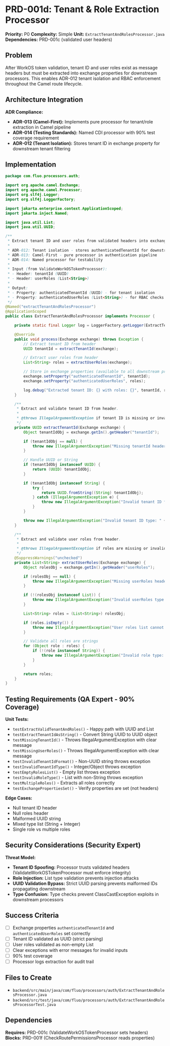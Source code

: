 # PRD-001d: Tenant & Role Extraction Processor

**Priority:** P0
**Complexity:** Simple
**Unit:** `ExtractTenantAndRolesProcessor.java`
**Dependencies:** PRD-001c (validated user headers)

## Problem

After WorkOS token validation, tenant ID and user roles exist as message headers but must be extracted into exchange properties for downstream processors. This enables ADR-012 tenant isolation and RBAC enforcement throughout the Camel route lifecycle.

## Architecture Integration

**ADR Compliance:**
- **ADR-013 (Camel-First):** Implements pure processor for tenant/role extraction in Camel pipeline
- **ADR-014 (Testing Standards):** Named CDI processor with 90% test coverage requirement
- **ADR-012 (Tenant Isolation):** Stores tenant ID in exchange property for downstream tenant filtering

## Implementation

```java
package com.fluo.processors.auth;

import org.apache.camel.Exchange;
import org.apache.camel.Processor;
import org.slf4j.Logger;
import org.slf4j.LoggerFactory;

import jakarta.enterprise.context.ApplicationScoped;
import jakarta.inject.Named;

import java.util.List;
import java.util.UUID;

/**
 * Extract tenant ID and user roles from validated headers into exchange properties.
 *
 * ADR-012: Tenant isolation - stores authenticatedTenantId for downstream filtering
 * ADR-013: Camel-First - pure processor in authentication pipeline
 * ADR-014: Named processor for testability
 *
 * Input (from ValidateWorkOSTokenProcessor):
 * - Header: tenantId (UUID)
 * - Header: userRoles (List<String>)
 *
 * Output:
 * - Property: authenticatedTenantId (UUID) - for tenant isolation
 * - Property: authenticatedUserRoles (List<String>) - for RBAC checks
 */
@Named("extractTenantAndRolesProcessor")
@ApplicationScoped
public class ExtractTenantAndRolesProcessor implements Processor {

    private static final Logger log = LoggerFactory.getLogger(ExtractTenantAndRolesProcessor.class);

    @Override
    public void process(Exchange exchange) throws Exception {
        // Extract tenant ID from header
        UUID tenantId = extractTenantId(exchange);

        // Extract user roles from header
        List<String> roles = extractUserRoles(exchange);

        // Store in exchange properties (available to all downstream processors)
        exchange.setProperty("authenticatedTenantId", tenantId);
        exchange.setProperty("authenticatedUserRoles", roles);

        log.debug("Extracted tenant ID: {} with roles: {}", tenantId, roles);
    }

    /**
     * Extract and validate tenant ID from header.
     *
     * @throws IllegalArgumentException if tenant ID is missing or invalid
     */
    private UUID extractTenantId(Exchange exchange) {
        Object tenantIdObj = exchange.getIn().getHeader("tenantId");

        if (tenantIdObj == null) {
            throw new IllegalArgumentException("Missing tenantId header");
        }

        // Handle UUID or String
        if (tenantIdObj instanceof UUID) {
            return (UUID) tenantIdObj;
        }

        if (tenantIdObj instanceof String) {
            try {
                return UUID.fromString((String) tenantIdObj);
            } catch (IllegalArgumentException e) {
                throw new IllegalArgumentException("Invalid tenant ID format: " + tenantIdObj, e);
            }
        }

        throw new IllegalArgumentException("Invalid tenant ID type: " + tenantIdObj.getClass().getName());
    }

    /**
     * Extract and validate user roles from header.
     *
     * @throws IllegalArgumentException if roles are missing or invalid
     */
    @SuppressWarnings("unchecked")
    private List<String> extractUserRoles(Exchange exchange) {
        Object rolesObj = exchange.getIn().getHeader("userRoles");

        if (rolesObj == null) {
            throw new IllegalArgumentException("Missing userRoles header");
        }

        if (!(rolesObj instanceof List)) {
            throw new IllegalArgumentException("Invalid userRoles type: " + rolesObj.getClass().getName());
        }

        List<String> roles = (List<String>) rolesObj;

        if (roles.isEmpty()) {
            throw new IllegalArgumentException("User roles list cannot be empty");
        }

        // Validate all roles are strings
        for (Object role : roles) {
            if (!(role instanceof String)) {
                throw new IllegalArgumentException("Invalid role type: " + role.getClass().getName());
            }
        }

        return roles;
    }
}
```

## Testing Requirements (QA Expert - 90% Coverage)

**Unit Tests:**
- `testExtractValidTenantAndRoles()` - Happy path with UUID and List<String>
- `testExtractTenantIdAsString()` - Convert String UUID to UUID object
- `testMissingTenantId()` - Throws IllegalArgumentException with clear message
- `testMissingUserRoles()` - Throws IllegalArgumentException with clear message
- `testInvalidTenantIdFormat()` - Non-UUID string throws exception
- `testInvalidTenantIdType()` - Integer/Object throws exception
- `testEmptyRolesList()` - Empty list throws exception
- `testInvalidRoleType()` - List with non-String throws exception
- `testMultipleRoles()` - Extracts all roles correctly
- `testExchangePropertiesSet()` - Verify properties are set (not headers)

**Edge Cases:**
- Null tenant ID header
- Null roles header
- Malformed UUID string
- Mixed type list (String + Integer)
- Single role vs multiple roles

## Security Considerations (Security Expert)

**Threat Model:**
- **Tenant ID Spoofing:** Processor trusts validated headers (ValidateWorkOSTokenProcessor must enforce integrity)
- **Role Injection:** List type validation prevents injection attacks
- **UUID Validation Bypass:** Strict UUID parsing prevents malformed IDs propagating downstream
- **Type Confusion:** Type checks prevent ClassCastException exploits in downstream processors

## Success Criteria

- [ ] Exchange properties `authenticatedTenantId` and `authenticatedUserRoles` set correctly
- [ ] Tenant ID validated as UUID (strict parsing)
- [ ] User roles validated as non-empty List<String>
- [ ] Clear exceptions with error messages for invalid inputs
- [ ] 90% test coverage
- [ ] Processor logs extraction for audit trail

## Files to Create

- `backend/src/main/java/com/fluo/processors/auth/ExtractTenantAndRolesProcessor.java`
- `backend/src/test/java/com/fluo/processors/auth/ExtractTenantAndRolesProcessorTest.java`

## Dependencies

**Requires:** PRD-001c (ValidateWorkOSTokenProcessor sets headers)
**Blocks:** PRD-001f (CheckRoutePermissionsProcessor reads properties)
